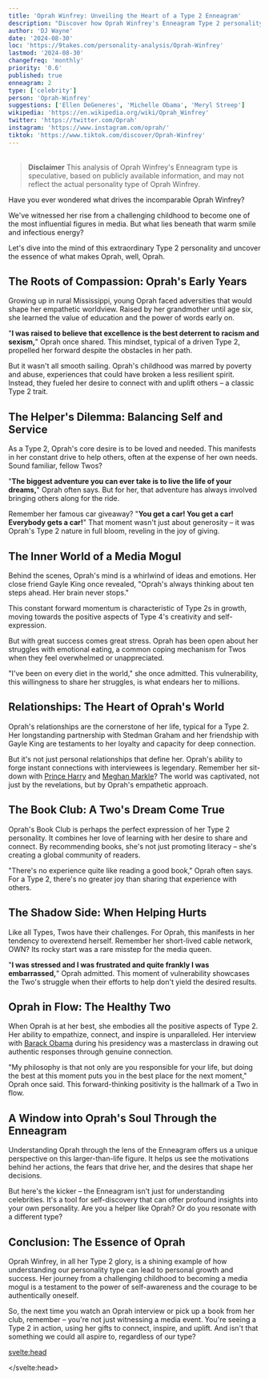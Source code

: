 ```yaml
---
title: 'Oprah Winfrey: Unveiling the Heart of a Type 2 Enneagram'
description: "Discover how Oprah Winfrey's Enneagram Type 2 personality shaped her journey from a challenging childhood to becoming an empathetic media icon and philanthropist."
author: 'DJ Wayne'
date: '2024-08-30'
loc: 'https://9takes.com/personality-analysis/Oprah-Winfrey'
lastmod: '2024-08-30'
changefreq: 'monthly'
priority: '0.6'
published: true
enneagram: 2
type: ['celebrity']
person: 'Oprah-Winfrey'
suggestions: ['Ellen DeGeneres', 'Michelle Obama', 'Meryl Streep']
wikipedia: 'https://en.wikipedia.org/wiki/Oprah_Winfrey'
twitter: 'https://twitter.com/Oprah'
instagram: 'https://www.instagram.com/oprah/'
tiktok: 'https://www.tiktok.com/discover/Oprah-Winfrey'
---
```


<script>
	import  PopCard  from "$lib/components/atoms/PopCard.svelte";
import BlogPurpose from '$lib/components/blog/BlogPurpose.svelte'
</script>

<div
	style="display: flex;
    justify-content: center;
    margin: 1rem 0;
	"
>
	<PopCard
		image={`/types/2s/${'Oprah-Winfrey'}.webp`}
		showIcon={false}
		enneagramType="2"
		displayText="Oprah Winfrey"
		subtext=""
	/>
</div>

> **Disclaimer** This analysis of Oprah Winfrey's Enneagram type is speculative, based on publicly available information, and may not reflect the actual personality type of Oprah Winfrey.

<p class="firstLetter">Have you ever wondered what drives the incomparable Oprah Winfrey?</p>

We've witnessed her rise from a challenging childhood to become one of the most influential figures in media. But what lies beneath that warm smile and infectious energy?

Let's dive into the mind of this extraordinary Type 2 personality and uncover the essence of what makes Oprah, well, Oprah.

## The Roots of Compassion: Oprah's Early Years

Growing up in rural Mississippi, young Oprah faced adversities that would shape her empathetic worldview. Raised by her grandmother until age six, she learned the value of education and the power of words early on.

"**I was raised to believe that excellence is the best deterrent to racism and sexism,**" Oprah once shared. This mindset, typical of a driven Type 2, propelled her forward despite the obstacles in her path.

But it wasn't all smooth sailing. Oprah's childhood was marred by poverty and abuse, experiences that could have broken a less resilient spirit. Instead, they fueled her desire to connect with and uplift others – a classic Type 2 trait.

## The Helper's Dilemma: Balancing Self and Service

As a Type 2, Oprah's core desire is to be loved and needed. This manifests in her constant drive to help others, often at the expense of her own needs. Sound familiar, fellow Twos?

"**The biggest adventure you can ever take is to live the life of your dreams,**" Oprah often says. But for her, that adventure has always involved bringing others along for the ride.

Remember her famous car giveaway? "**You get a car! You get a car! Everybody gets a car!**" That moment wasn't just about generosity – it was Oprah's Type 2 nature in full bloom, reveling in the joy of giving.

## The Inner World of a Media Mogul

Behind the scenes, Oprah's mind is a whirlwind of ideas and emotions. Her close friend Gayle King once revealed, "Oprah's always thinking about ten steps ahead. Her brain never stops."

This constant forward momentum is characteristic of Type 2s in growth, moving towards the positive aspects of Type 4's creativity and self-expression.

But with great success comes great stress. Oprah has been open about her struggles with emotional eating, a common coping mechanism for Twos when they feel overwhelmed or unappreciated.

"I've been on every diet in the world," she once admitted. This vulnerability, this willingness to share her struggles, is what endears her to millions.

## Relationships: The Heart of Oprah's World

Oprah's relationships are the cornerstone of her life, typical for a Type 2. Her longstanding partnership with Stedman Graham and her friendship with Gayle King are testaments to her loyalty and capacity for deep connection.

But it's not just personal relationships that define her. Oprah's ability to forge instant connections with interviewees is legendary. Remember her sit-down with [Prince Harry](/personality-analysis/Prince-Harry) and [Meghan Markle](/personality-analysis/Meghan-Markle)? The world was captivated, not just by the revelations, but by Oprah's empathetic approach.

## The Book Club: A Two's Dream Come True

Oprah's Book Club is perhaps the perfect expression of her Type 2 personality. It combines her love of learning with her desire to share and connect. By recommending books, she's not just promoting literacy – she's creating a global community of readers.

"There's no experience quite like reading a good book," Oprah often says. For a Type 2, there's no greater joy than sharing that experience with others.

## The Shadow Side: When Helping Hurts

Like all Types, Twos have their challenges. For Oprah, this manifests in her tendency to overextend herself. Remember her short-lived cable network, OWN? Its rocky start was a rare misstep for the media queen.

"**I was stressed and I was frustrated and quite frankly I was embarrassed,**" Oprah admitted. This moment of vulnerability showcases the Two's struggle when their efforts to help don't yield the desired results.

## Oprah in Flow: The Healthy Two

When Oprah is at her best, she embodies all the positive aspects of Type 2. Her ability to empathize, connect, and inspire is unparalleled. Her interview with [Barack Obama](/personality-analysis/Barack-Obama) during his presidency was a masterclass in drawing out authentic responses through genuine connection.

"My philosophy is that not only are you responsible for your life, but doing the best at this moment puts you in the best place for the next moment," Oprah once said. This forward-thinking positivity is the hallmark of a Two in flow.

<BlogPurpose/>

## A Window into Oprah's Soul Through the Enneagram

Understanding Oprah through the lens of the Enneagram offers us a unique perspective on this larger-than-life figure. It helps us see the motivations behind her actions, the fears that drive her, and the desires that shape her decisions.

But here's the kicker – the Enneagram isn't just for understanding celebrities. It's a tool for self-discovery that can offer profound insights into your own personality. Are you a helper like Oprah? Or do you resonate with a different type?

## Conclusion: The Essence of Oprah

Oprah Winfrey, in all her Type 2 glory, is a shining example of how understanding our personality type can lead to personal growth and success. Her journey from a challenging childhood to becoming a media mogul is a testament to the power of self-awareness and the courage to be authentically oneself.

So, the next time you watch an Oprah interview or pick up a book from her club, remember – you're not just witnessing a media event. You're seeing a Type 2 in action, using her gifts to connect, inspire, and uplift. And isn't that something we could all aspire to, regardless of our type?

<svelte:head>

<script type="application/ld+json">
	{
  "@context": "http://schema.org",
  "@graph": [
    {
      "@type": "Article",
      "articleBody": "This article explores the personality traits of Oprah Winfrey from the perspective of the Enneagram Type 2. Known for her empathy, generosity, and ability to connect with others, Oprah embodies many characteristics of Type 2 personalities. The article discusses various facets of Oprah's life and career that demonstrate her Type 2 characteristics, including her childhood, rise to media stardom, philanthropic efforts, and core motivations.",
      "creator": {
        "@type": "Person",
        "name": "DJ Wayne",
        "sameAs": ["https://www.instagram.com/djwayne3/", "https://www.youtube.com/@djwayne3", "https://www.linkedin.com/in/davidtwayne/", "https://twitter.com/djwayne3"
        ]
      },
      "author": {
        "@type": "Person",
        "name": "DJ Wayne",
        "sameAs": ["https://www.instagram.com/djwayne3/", "https://www.youtube.com/@djwayne3", "https://www.linkedin.com/in/davidtwayne/", "https://twitter.com/djwayne3"
        ]
      },
      "dateModified": {
        "@type": "Date",
        "@value": "2024-08-30"
      },
      "datePublished": {
        "@type": "Date",
        "@value": "2024-08-30"
      },
      "description": "This blog post examines the reasons why Oprah Winfrey might be an Enneagram Type 2. It focuses on her personality traits, her motivations, her inner world, her philanthropic efforts, and how these elements might be related to the core attributes of a Type 2.",
      "headline": "Oprah Winfrey: Unveiling the Heart of a Type 2 Enneagram - From Humble Beginnings to Media Maven",
      "image": {
        "@type": "ImageObject",
        "height": 900,
        "url": "https://9takes.com/types/2s/Oprah-Winfrey.webp",
        "width": 900
      },
      "mainEntityOfPage": {
        "@id": "https://9takes.com/personality-analysis/Oprah-Winfrey",
        "@type": "WebPage"
      },
      "mentions": {
        "@type": "Person",
        "name": "Oprah Winfrey",
        "sameAs": ["https://en.wikipedia.org/wiki/Oprah_Winfrey", "https://twitter.com/Oprah", "https://www.instagram.com/oprah/"]
      },
      "publisher": {
        "@type": "Organization",
        "sameAs": ["https://www.instagram.com/9takesdotcom/", "https://twitter.com/9takesdotcom"],
        "logo": {
          "@type": "ImageObject",
          "url": "https://9takes.com/brand/aero.png"
        },
        "name": "9takes"
      }
    },
    {
      "@type": "FAQPage",
      "mainEntity": [
        {
          "@type": "Question",
          "acceptedAnswer": {
            "@type": "Answer",
            "text": "Oprah Winfrey exhibits many characteristics associated with Enneagram Type 2 personalities. This includes her empathy, generosity, and ability to connect deeply with others. These characteristics are deeply rooted in her desire to be loved and needed, a core motivation for Type 2 individuals."
          },
          "name": "Why is Oprah Winfrey considered an Enneagram Type 2?"
        },
        {
          "@type": "Question",
          "acceptedAnswer": {
            "@type": "Answer",
            "text": "Oprah's success in media, her influential book club, philanthropic efforts, and ability to connect with her audience all indicate her Type 2 personality. Moreover, her constant desire to help others and her struggles with maintaining personal boundaries reflect the strengths and challenges of Type 2 individuals."
          },
          "name": "What are some examples of Oprah Winfrey's Type 2 characteristics?"
        },
        {
          "@type": "Question",
          "acceptedAnswer": {
            "@type": "Answer",
            "text": "Oprah Winfrey is well-known for her warm, empathetic, and giving personality. She is often described as charismatic, inspiring, and deeply caring about others. However, these descriptions are based on public perception and her portrayed image in the media. To know her exact personality, one would have to know her personally."
          },
          "name": "What is Oprah Winfrey's personality?"
        },
        {
          "@type": "Question",
          "acceptedAnswer": {
            "@type": "Answer",
            "text": "Oprah Winfrey is an Enneagram type 2, also known as The Helper. This Enneagram type is caring, generous, and people-oriented, often motivated by a desire to be loved and needed. Please note that this information is based on public information and not directly confirmed by Oprah Winfrey herself."
          },
          "name": "What is Oprah Winfrey's Enneagram type?"
        }
      ]
    }
  ]
}
</script>

</svelte:head>
